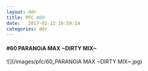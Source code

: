 ```yaml
---
layout: ddr
title: PFC #60
date:   2017-02-12 16:59:14
categories: ddr
---
```

#### **#60** PARANOiA MAX ~DIRTY MIX~
![](/images/pfc/60_PARANOiA MAX ~DIRTY MIX~.jpg)
